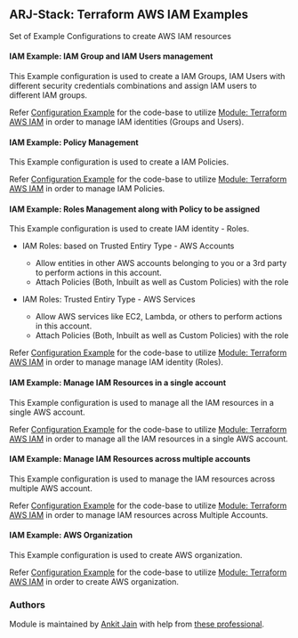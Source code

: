 ## ARJ-Stack: Terraform AWS IAM Examples

Set of Example Configurations to create AWS IAM resources

#### IAM Example: IAM Group and IAM Users management

This Example configuration is used to create a IAM Groups, IAM Users with different security credentials combinations and assign IAM users to different IAM groups.

Refer [Configuration Example](https://github.com/arjstack/terraform-aws-examples/tree/main/aws-iam/iam-groups-and-users) for the code-base to utilize [Module: Terraform AWS IAM](https://github.com/arjstack/terraform-aws-iam) in order to manage IAM identities (Groups and Users).

#### IAM Example: Policy Management

This Example configuration is used to create a IAM Policies.

Refer [Configuration Example](https://github.com/arjstack/terraform-aws-examples/tree/main/aws-iam/iam-policies) for the code-base to utilize [Module: Terraform AWS IAM](https://github.com/arjstack/terraform-aws-iam) in order to manage IAM Policies.

#### IAM Example: Roles Management along with Policy to be assigned

This Example configuration is used to create IAM identity - Roles.

- IAM Roles: based on Trusted Entiry Type - AWS Accounts
    - Allow entities in other AWS accounts belonging to you or a 3rd party to perform actions in this account.
    - Attach Policies (Both, Inbuilt as well as Custom Policies) with the role

- IAM Roles: Trusted Entiry Type - AWS Services
    - Allow AWS services like EC2, Lambda, or others to perform actions in this account.
    - Attach Policies (Both, Inbuilt as well as Custom Policies) with the role

Refer [Configuration Example](https://github.com/arjstack/terraform-aws-examples/tree/main/aws-iam/iam-roles) for the code-base to utilize [Module: Terraform AWS IAM](https://github.com/arjstack/terraform-aws-iam) in order to manage manage IAM identity (Roles).

#### IAM Example: Manage IAM Resources in a single account

This Example configuration is used to manage all the IAM resources in a single AWS account.

Refer [Configuration Example](https://github.com/arjstack/terraform-aws-examples/tree/main/aws-iam/iam-single-account-complete) for the code-base to utilize [Module: Terraform AWS IAM](https://github.com/arjstack/terraform-aws-iam) in order to manage all the IAM resources in a single AWS account.

#### IAM Example: Manage IAM Resources across multiple accounts

This Example configuration is used to manage the IAM resources across multiple AWS account.

Refer [Configuration Example](https://github.com/arjstack/terraform-aws-examples/tree/main/aws-iam/iam-multi-accounts) for the code-base to utilize [Module: Terraform AWS IAM](https://github.com/arjstack/terraform-aws-iam) in order to manage IAM resources across Multiple Accounts.

#### IAM Example: AWS Organization

This Example configuration is used to create AWS organization.

Refer [Configuration Example](https://github.com/arjstack/terraform-aws-examples/tree/main/aws-iam/iam-organization) for the code-base to utilize [Module: Terraform AWS IAM](https://github.com/arjstack/terraform-aws-iam) in order to create AWS organization.

### Authors

Module is maintained by [Ankit Jain](https://github.com/ankit-jn) with help from [these professional](https://github.com/arjstack/terraform-aws-examples/graphs/contributors).